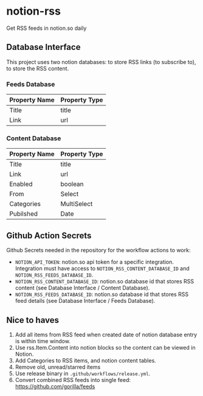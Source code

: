 # notion-rss
Get RSS feeds in notion.so daily

## Database Interface
This project uses two notion databases: to store RSS links (to subscribe to), to store the RSS content. 

### Feeds Database

| Property Name | Property Type |
| --- | :-- |
| Title | title |
| Link | url |

### Content Database

| Property Name | Property Type |
| --- | :-- |
| Title | title |
| Link | url |
| Enabled | boolean |
| From | Select |
| Categories | MultiSelect |
| Pubilshed | Date |

## Github Action Secrets
Github Secrets needed in the repository for the workflow actions to work:
- `NOTION_API_TOKEN`: notion.so api token for a specific integration. Integration must have access to `NOTION_RSS_CONTENT_DATABASE_ID` and `NOTION_RSS_FEEDS_DATABASE_ID`.     
- `NOTION_RSS_CONTENT_DATABASE_ID`: notion.so database id that stores RSS content (see Database Interface / Content Database).
- `NOTION_RSS_FEEDS_DATABASE_ID`: notion.so database id that stores RSS feed details (see Database Interface / Feeds Database).

## Nice to haves
1. Add all items from RSS feed when created date of notion database entry is within time window.
1. Use rss.Item.Content into notion blocks so the content can be viewed in Notion.
2. Add Categories to RSS items, and notion content tables.
3. Remove old, unread/starred items
4. Use release binary in `.github/workflows/release.yml`.
5. Convert combined RSS feeds into single feed: https://github.com/gorilla/feeds
